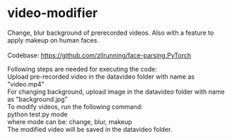 # video-modifier
Change, blur background of prerecorded videos. Also with a feature to apply makeup on human faces.<br> <br>
Codebase: https://github.com/zllrunning/face-parsing.PyTorch

Following steps are needed for executing the code:<br>
Upload pre-recorded video in the datavideo folder with name as "video.mp4"<br>
For changing background, upload image in the datavideo folder with name as "background.jpg"<br>
To modify videos, run the following command:<br>
  python test.py mode<br>
where mode can be: change, blur, makeup<br>
The modified video will be saved in  the datavideo folder.  
